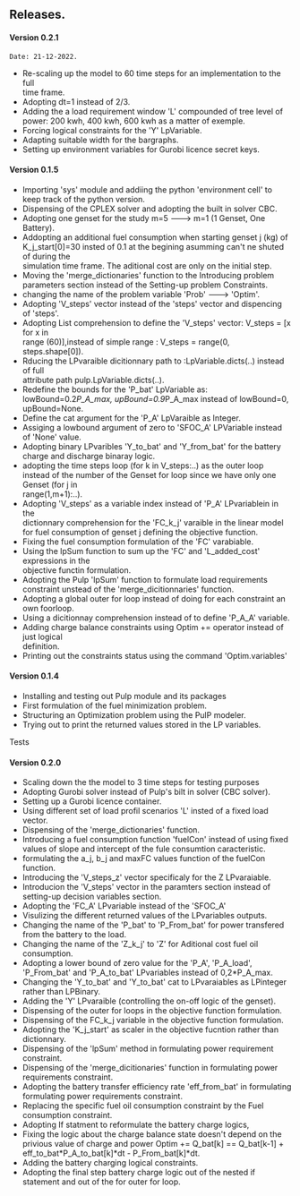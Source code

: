 ## Releases.

#### Version 0.2.1 
   
    Date: 21-12-2022.
   * Re-scaling up the model to 60 time steps for an implementation to the full  
     time frame. 
   * Adopting dt=1 instead of 2/3.
   * Adding the a load requirement window 'L' compounded of tree level of power: 200 kwh, 
     400 kwh, 600 kwh as a matter of exemple.
   * Forcing logical constraints for the 'Y' LpVariable. 
   * Adapting suitable width for the bargraphs.
   * Setting up environment variables for Gurobi licence secret keys.
   
#### Version 0.1.5 
 

   * Importing 'sys' module and addiing the python 'environment cell' to keep track of the 
     python version. 
   * Dispensing of the CPLEX solver and adopting the built in solver CBC. 
   * Adopting one genset for the study m=5 ---> m=1 (1 Genset, One Battery). 
   * Addopting an additional fuel consumption when starting genset j (kg) of 
     K_j_start[0]=30 insted of 0.1 at the begining asumming can't ne shuted of during the  
     simulation time frame. The aditional cost are only on the initial step.
   * Moving the 'merge_dictionaries' function to the Introducing problem parameters section 
     instead of the Setting-up problem Constraints.
   * changing the name of the problem variable 'Prob' ---> 'Optim'. 
   * Adopting 'V_steps' vector instead of the 'steps' vector and dispencing of 'steps'.
   * Adopting List comprehension to define the 'V_steps' vector: V_steps = [x for x in  
     range (60)],instead of simple range : V_steps =  range(0, steps.shape[0]).
   * Rducing the LPvaraible dicitionnary path to :LpVariable.dicts(..) instead of full  
     attribute path pulp.LpVariable.dicts(..). 
   * Redefine the bounds for the 'P_bat' LpVariable as: lowBound=0.2*P_A_max, 
     upBound=0.9*P_A_max instead of lowBound=0, upBound=None.
   * Define the cat argument for the 'P_A' LpVaraible as Integer. 
   * Assiging a lowbound argument of zero to 'SFOC_A' LPVariable instead of 'None' value. 
   * Adopting binary LPvaribles 'Y_to_bat' and 'Y_from_bat' for the battery charge and discharge 
     binaray logic.
   * adopting the time steps loop (for k in V_steps:..) as the outer loop instead of the 
     number of the Genset for loop since we have only one Genset (for j in              
     range(1,m+1):..). 
   * Adopting 'V_steps' as a variable index instead of 'P_A' LPvariablein in the  
     dictionnary comprehension for the 'FC_k_j' varaible in the linear model for fuel 
     consumption of genset j defining the objective function.
   * Fixing the fuel consumption formulation of the 'FC' varabiable.
   * Using the lpSum function to sum up the 'FC' and 'L_added_cost' expressions in the   
     objective functin formulation. 
   * Adopting the Pulp 'lpSum' function to formulate load requirements constraint unstead 
     of the 'merge_dicitionnaries' function. 
   * Adopting a global outer for loop instead of doing for each constraint an own foorloop. 
   * Using a dicitionnay comprehension instead of to define 'P_A_A' variable.
   * Adding charge balance constraints using Optim += operator instead of just logical   
     definition.
   * Printing out the constraints status using the command 'Optim.variables'
      
#### Version 0.1.4  


   * Installing and testing out Pulp module and its packages
   * First formulation of the fuel minimization problem.
   * Structuring an Optimization problem using the PulP modeler. 
   * Trying out to print the returned values stored in the LP variables. 
   

Tests

#### Version 0.2.0 
   
   * Scaling down the the model to 3 time steps for testing purposes
   * Adopting Gurobi solver instead of Pulp's bilt in solver (CBC solver). 
   * Setting up a Gurobi licence container. 
   * Using different set of load profil scenarios 'L' insted of a fixed load vector. 
   * Dispensing of the 'merge_dictionaries' function. 
   * Introducing a fuel consumption function 'fuelCon' instead of using fixed values of 
     slope and intercept of the fule consumtion caracteristic.
   * formulating the a_j, b_j and maxFC values function of the fuelCon function.
   * Introducing the 'V_steps_z' vector specificaly for the Z LPvaraiable.
   * Introducion the 'V_steps' vector in the paramters section instead of setting-up 
     decision variables section.
   * Adopting the 'FC_A' LPvariable instead of the 'SFOC_A'
   * Visulizing the different returned values of the LPvariables outputs. 
   * Changing the name of the 'P_bat' to 'P_From_bat' for power transfered from the battery 
     to the load.
   * Changing the name of the 'Z_k_j' to 'Z' for Aditional cost fuel oil consumption. 
   * Adopting a lower bound of zero value for the 'P_A', 'P_A_load', 'P_From_bat' and 
     'P_A_to_bat' LPvariables instead of 0,2*P_A_max. 
   * Changing the 'Y_to_bat' and 'Y_to_bat' cat to LPvaraiables as LPinteger rather than 
     LPBinary. 
   * Adding the 'Y' LPvaraible (controlling the on-off logic of the genset).  
   * Dispensing of the outer for loops in the objective function formulation.
   * Dispensing of the FC_k_j variable in the objective function formulation. 
   * Adopting the 'K_j_start' as scaler in the objective fucntion rather than dictionnary. 
   * Dispensing of the 'lpSum' method in formulating power requirement constraint.
   * Dispensing of the 'merge_dicitionaries' function in formulating power requirements 
     constraint. 
   * Adopting the battery transfer efficiency rate 'eff_from_bat' in formulating   
     formulating 
     power requirements constraint.
   * Replacing the specific fuel oil consumption constraint by the Fuel consumption 
     constraint. 
   * Adopting If statment to reformulate the battery charge logics, 
   * Fixing the logic about the charge balance state doesn't depend on the privious 
     value of charge and power Optim += Q_bat[k] == Q_bat[k-1] + 
     eff_to_bat*P_A_to_bat[k]*dt - P_From_bat[k]*dt. 
   * Adding the battery charging logical constraints. 
   * Adopting the final step battery charge logic out of the nested if statement and out of 
     the for outer for loop. 
   
   
   
